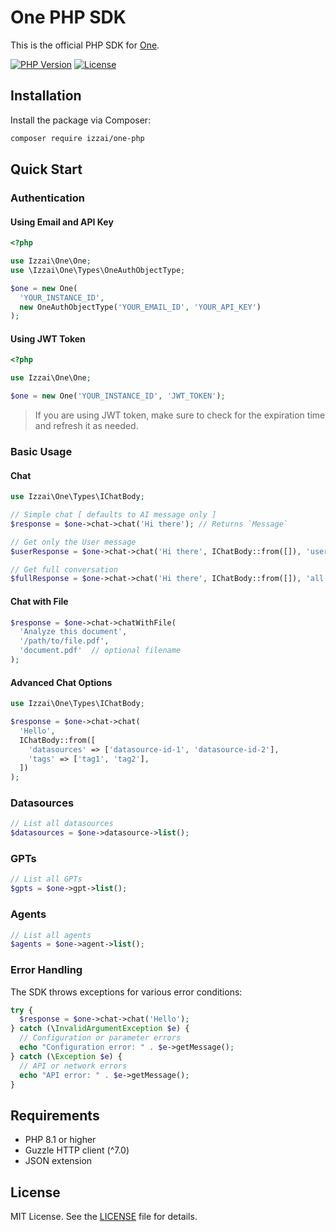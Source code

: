 # One PHP SDK

This is the official PHP SDK for [One](https://one.izz.ai).

[![PHP Version](https://img.shields.io/badge/PHP-%3E%3D8.1-blue.svg)](https://php.net/)
[![License](https://img.shields.io/badge/MIT-green.svg)](MIT)

## Installation

Install the package via Composer:

```bash
composer require izzai/one-php
```

## Quick Start

### Authentication

#### Using Email and API Key

```php
<?php

use Izzai\One\One;
use \Izzai\One\Types\OneAuthObjectType;

$one = new One(
  'YOUR_INSTANCE_ID',
  new OneAuthObjectType('YOUR_EMAIL_ID', 'YOUR_API_KEY')
);
```

#### Using JWT Token

```php
<?php

use Izzai\One\One;

$one = new One('YOUR_INSTANCE_ID', 'JWT_TOKEN');
```

> If you are using JWT token, make sure to check for the expiration time and refresh it as needed.

### Basic Usage

#### Chat

```php
use Izzai\One\Types\IChatBody;

// Simple chat [ defaults to AI message only ]
$response = $one->chat->chat('Hi there'); // Returns `Message`

// Get only the User message
$userResponse = $one->chat->chat('Hi there', IChatBody::from([]), 'user-message'); // Returns `Message`

// Get full conversation
$fullResponse = $one->chat->chat('Hi there', IChatBody::from([]), 'all'); // Returns `ChatWithMessages`
```

#### Chat with File

```php
$response = $one->chat->chatWithFile(
  'Analyze this document',
  '/path/to/file.pdf',
  'document.pdf'  // optional filename
);
```

#### Advanced Chat Options

```php
use Izzai\One\Types\IChatBody;

$response = $one->chat->chat(
  'Hello',
  IChatBody::from([
    'datasources' => ['datasource-id-1', 'datasource-id-2'],
    'tags' => ['tag1', 'tag2'],
  ])
);
```

### Datasources

```php
// List all datasources
$datasources = $one->datasource->list();
```

### GPTs

```php
// List all GPTs
$gpts = $one->gpt->list();
```

### Agents

```php
// List all agents
$agents = $one->agent->list();
```

### Error Handling

The SDK throws exceptions for various error conditions:

```php
try {
  $response = $one->chat->chat('Hello');
} catch (\InvalidArgumentException $e) {
  // Configuration or parameter errors
  echo "Configuration error: " . $e->getMessage();
} catch (\Exception $e) {
  // API or network errors
  echo "API error: " . $e->getMessage();
}
```

## Requirements

- PHP 8.1 or higher
- Guzzle HTTP client (^7.0)
- JSON extension

## License

MIT License. See the [LICENSE](LICENSE) file for details.
